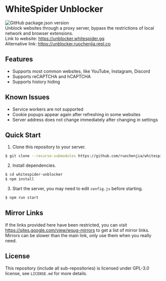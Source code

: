 # WhiteSpider Unblocker
![GitHub package.json version](https://img.shields.io/github/package-json/v/ruochenjia/whitespider-unblocker) <br />
Unblock websites through a proxy server, bypass the restrictions of local network and browser extensions. <br />
Link to website: https://unblocker.whitespider.gq <br />
Alternative link: https://unblocker.ruochenjia.repl.co

## Features
 - Supports most common websites, like YouTube, Instagram, Discord
 - Supports reCAPTCHA and hCAPTCHA
 - Supports history hiding

## Known Issues
 - Service workers are not supported
 - Cookie popups appear again after refreshing in some websites
 - Server address does not change immediately after changing in settings

## Quick Start
1. Clone this repository to your server.
```sh
$ git clone --recurse-submodules https://github.com/ruochenjia/whitespider-unblocker.git
```
2. Install dependencies.
```sh
$ cd whitespider-unblocker
$ npm install
```
3. Start the server, you may need to edit `config.js` before starting.
```sh
$ npm run start
```

## Mirror Links
If the links provided here have been restricted, you can visit https://sites.google.com/view/wsug-mirrors to get a list of mirror links. <br />
Mirrors can be slower than the main link, only use them when you really need.

## License
This repository (include all sub-repositories) is licensed under GPL-3.0 license, see `LICENSE.md` for more details.
